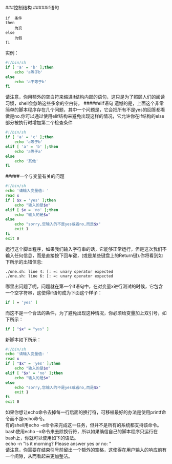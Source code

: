 ###控制结构
#####if语句
```text
if 	条件
then
	为真
else
	为假
fi
```
实例：
```bash
#!/bin/sh
if [ 'a' = 'b' ];then
	echo 'a等于b'
else
	echo 'a不等于b'
fi
```
请注意，你用额外的空白符来缩进if结构内部的语句，这只是为了照顾人们的阅读习惯，shell会忽略这些多余的空白符。
#####elif语句
遗憾的是，上面这个非常简单的脚本程序存在几个问题，其中一个问题是，它会把所有不是yes的回答都看做是no.你可以通过使用elif结构来避免出现这样的情况，它允许你在if结构的else部分被执行时增加第二个检查条件
```bash
#!/bin/sh
if [ 'a' = 'c' ];then
	echo 'a等于b'
elif [ 'a' = 'b' ];then
	echo 'a等于a'
else
	echo '其他'
fi
```
#####一个与变量有关的问题
```bash
#!/bin/sh
echo '请输入变量值: '
read x
if [ $x = 'yes' ];then
	echo "输入的是$x"
elif [ $x = 'no' ];then
	echo "输入的是$x"
else
	echo "sorry,您输入的不是yes或者no,而是$x"
	exit 1
fi 
exit 0
```
运行这个脚本程序，如果我们输入字符串的话，它能够正常运行，但是这次我们不输入任何信息，而是直接按下回车键，(或是某些键盘上的Return键).你将看到如下所示的出错信息:
```text
./one.sh: line 4: [: =: unary operator expected
./one.sh: line 6: [: =: unary operator expected
```
哪里出问题了呢，问题就在第一个if语句中，在对变量x进行测试的时候，它包含一个空字符串，这使得if语句成为下面这个样子：
```bash
if [ = 'yes' ]
```
而这不是一个合法的条件，为了避免出现这种情况，你必须给变量加上双引号，如下所示：
```bash
if [ "$x" = "yes" ]
```
新脚本如下所示：
```bash
#!/bin/sh
echo '请输入变量值: '
read x
if [ "$x" = 'yes' ];then
	echo "输入的是$x"
elif [ "$x" = 'no' ];then
	echo "输入的是$x"
else
	echo "sorry,您输入的不是yes或者no,而是$x"
	exit 1
fi 
exit 0
```
如果你想让echo命令去掉每一行后面的换行符，可移植最好的办法是使用printf命令而不是echo命令。					
有的shell用echo -e命令来完成这一任务，但并不是所有的系统都支持该命令。					
bash使用echo –n命令来去除换行符，所以如果确信自己的脚本程序只运行在bash上，你就可以使用如下的语法。					
echo -n "Is it morning? Please answer yes or no: " 				
请注意，你需要在结束引号前留出一个额外的空格，这使得在用户输入的响应前有一个间隙，从而看起来更加整洁。
